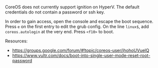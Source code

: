 CoreOS does not currently support ignition on HyperV.
The default credentials do not contain a password or ssh key.

In order to gain access, open the console and escape the boot sequence.
Press `e` on the first entry to edit the grub config.
On the line `linux$`, add ` coreos.autologin` at the very end.
Press `<f10>` to boot.

Resources: 
- https://groups.google.com/forum/#!topic/coreos-user/jhohoUVuelQ
- https://www.vultr.com/docs/boot-into-single-user-mode-reset-root-password